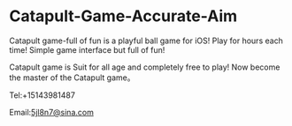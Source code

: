 # Catapult-Game-Accurate-Aim

Catapult game-full of fun is a playful ball game for iOS!
Play for hours each time! Simple game interface but full of fun!

Catapult game is Suit for all age and completely free to play!
Now become the master of the Catapult game。

Tel:+15143981487

Email:5jl8n7@sina.com
